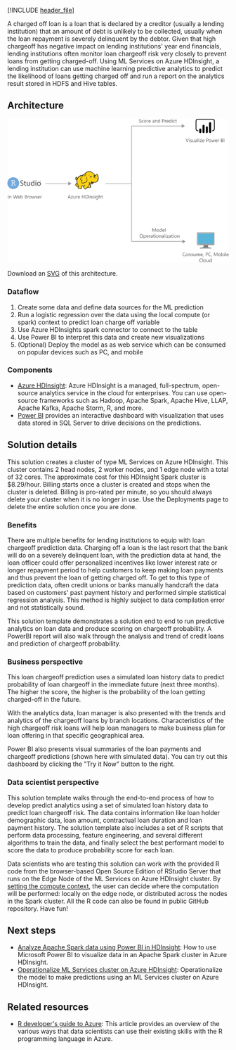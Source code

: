 [!INCLUDE [header_file](../../../includes/sol-idea-header.md)]

A charged off loan is a loan that is declared by a creditor (usually a lending institution) that an amount of debt is unlikely to be collected, usually when the loan repayment is severely delinquent by the debtor. Given that high chargeoff has negative impact on lending institutions' year end financials, lending institutions often monitor loan chargeoff risk very closely to prevent loans from getting charged-off. Using ML Services on Azure HDInsight, a lending institution can use machine learning predictive analytics to predict the likelihood of loans getting charged off and run a report on the analytics result stored in HDFS and Hive tables.

## Architecture

![Architecture diagram](../media/loan-chargeoff-prediction-with-azure-hdinsight-spark-clusters.png)

Download an [SVG](../media/loan-chargeoff-prediction-with-azure-hdinsight-spark-clusters.svg) of this architecture.

### Dataflow

1. Create some data and define data sources for the ML prediction
1. Run a logistic regression over the data using the local compute (or spark) context to predict loan charge off variable
1. Use Azure HDInsights spark connector to connect to the table
1. Use Power BI to interpret this data and create new visualizations
1. (Optional) Deploy the model as as web service which can be consumed on popular devices such as PC, and mobile

### Components

* [Azure HDInsight](/azure/hdinsight/hdinsight-overview): Azure HDInsight is a managed, full-spectrum, open-source analytics service in the cloud for enterprises. You can use open-source frameworks such as Hadoop, Apache Spark, Apache Hive, LLAP, Apache Kafka, Apache Storm, R, and more.
* [Power BI](https://powerbi.microsoft.com) provides an interactive dashboard with visualization that uses data stored in SQL Server to drive decisions on the predictions.

## Solution details

This solution creates a cluster of type ML Services on Azure HDInsight. This cluster contains 2 head nodes, 2 worker nodes, and 1 edge node with a total of 32 cores. The approximate cost for this HDInsight Spark cluster is $8.29/hour. Billing starts once a cluster is created and stops when the cluster is deleted. Billing is pro-rated per minute, so you should always delete your cluster when it is no longer in use. Use the Deployments page to delete the entire solution once you are done.

### Benefits

There are multiple benefits for lending institutions to equip with loan chargeoff prediction data. Charging off a loan is the last resort that the bank will do on a severely delinquent loan, with the prediction data at hand, the loan officer could offer personalized incentives like lower interest rate or longer repayment period to help customers to keep making loan payments and thus prevent the loan of getting charged off. To get to this type of prediction data, often credit unions or banks manually handcraft the data based on customers' past payment history and performed simple statistical regression analysis. This method is highly subject to data compilation error and not statistically sound.

This solution template demonstrates a solution end to end to run predictive analytics on loan data and produce scoring on chargeoff probability. A PowerBI report will also walk through the analysis and trend of credit loans and prediction of chargeoff probability.

### Business perspective

This loan chargeoff prediction uses a simulated loan history data to predict probability of loan chargeoff in the immediate future (next three months). The higher the score, the higher is the probability of the loan getting charged-off in the future.

With the analytics data, loan manager is also presented with the trends and analytics of the chargeoff loans by branch locations. Characteristics of the high chargeoff risk loans will help loan managers to make business plan for loan offering in that specific geographical area.

Power BI also presents visual summaries of the loan payments and chargeoff predictions (shown here with simulated data). You can try out this dashboard by clicking the "Try it Now" button to the right.

### Data scientist perspective

This solution template walks through the end-to-end process of how to develop predict analytics using a set of simulated loan history data to predict loan chargeoff risk. The data contains information like loan holder demographic data, loan amount, contractual loan duration and loan payment history. The solution template also includes a set of R scripts that perform data processing, feature engineering, and several different algorithms to train the data, and finally select the best performant model to score the data to produce probability score for each loan.

Data scientists who are testing this solution can work with the provided R code from the browser-based Open Source Edition of RStudio Server that runs on the Edge Node of the ML Services on Azure HDInsight cluster. By [setting the compute context](/azure/hdinsight/hdinsight-hadoop-r-server-compute-contexts), the user can decide where the computation will be performed: locally on the edge node, or distributed across the nodes in the Spark cluster. All the R code can also be found in public GitHub repository. Have fun!

## Next steps

* [Analyze Apache Spark data using Power BI in HDInsight](/azure/hdinsight/spark/apache-spark-use-bi-tools): How to use Microsoft Power BI to visualize data in an Apache Spark cluster in Azure HDInsight.
* [Operationalize ML Services cluster on Azure HDInsight](/azure/hdinsight/r-server/r-server-operationalize): Operationalize the model to make predictions using an ML Services cluster on Azure HDInsight.

## Related resources

* [R developer's guide to Azure](../../data-guide/technology-choices/r-developers-guide.md): This article provides an overview of the various ways that data scientists can use their existing skills with the R programming language in Azure.
